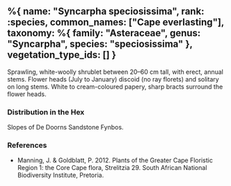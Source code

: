 %{
    name: "Syncarpha speciosissima",
    rank: :species,
    common_names: ["Cape everlasting"],
    taxonomy: %{
        family: "Asteraceae",
        genus: "Syncarpha",
        species: "speciosissima"
    },
    vegetation_type_ids: []
}
---

Sprawling, white-woolly shrublet between 20–60 cm tall, with erect, annual stems. Flower heads (July to January) discoid (no ray florets) and solitary on long stems. White to cream-coloured papery, sharp bracts surround the flower heads.

<!-- read more -->

### Distribution in the Hex

Slopes of De Doorns Sandstone Fynbos.

### References

* Manning, J. & Goldblatt, P. 2012. Plants of the Greater Cape Floristic Region 1: the Core Cape flora, Strelitzia 29. South African National Biodiversity Institute, Pretoria.